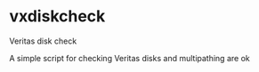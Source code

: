 vxdiskcheck
===========

Veritas disk check

A simple script for checking Veritas disks and multipathing are ok
